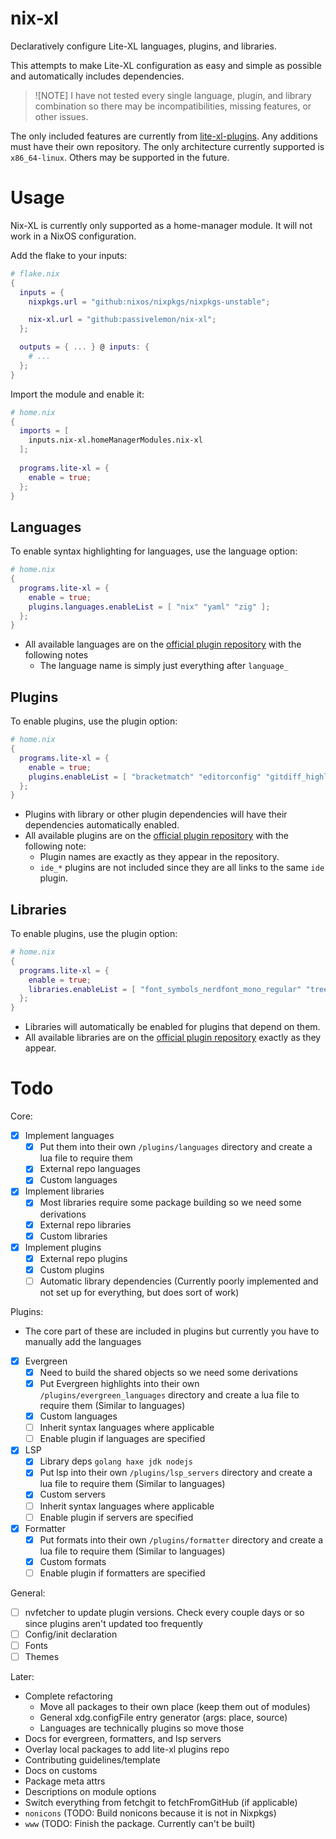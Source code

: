 # nix-xl

Declaratively configure Lite-XL languages, plugins, and libraries.

This attempts to make Lite-XL configuration as easy and simple as possible and automatically includes dependencies.

>![NOTE]
> I have not tested every single language, plugin, and library combination so there may be incompatibilities, missing features, or other issues.

The only included features are currently from [lite-xl-plugins](https://github.com/lite-xl/lite-xl-plugins). Any additions must have their own repository.
The only architecture currently supported is `x86_64-linux`. Others may be supported in the future.

# Usage
Nix-XL is currently only supported as a home-manager module. It will not work in a NixOS configuration.

Add the flake to your inputs:
```nix
# flake.nix
{
  inputs = {
    nixpkgs.url = "github:nixos/nixpkgs/nixpkgs-unstable";

    nix-xl.url = "github:passivelemon/nix-xl";
  };

  outputs = { ... } @ inputs: {
    # ...
  };
}
```

Import the module and enable it:
```nix
# home.nix
{
  imports = [
    inputs.nix-xl.homeManagerModules.nix-xl
  ];
  
  programs.lite-xl = {
    enable = true;
  };
}
```

## Languages
To enable syntax highlighting for languages, use the language option:
```nix
# home.nix
{
  programs.lite-xl = {
    enable = true;
    plugins.languages.enableList = [ "nix" "yaml" "zig" ];
  };
}
```
- All available languages are on the [official plugin repository](https://github.com/lite-xl/lite-xl-plugins?tab=readme-ov-file#languages) with the following notes
  - The language name is simply just everything after `language_`

## Plugins
To enable plugins, use the plugin option:
```nix
# home.nix
{
  programs.lite-xl = {
    enable = true;
    plugins.enableList = [ "bracketmatch" "editorconfig" "gitdiff_highlight" "treeview-extender" ];
  };
}
```
- Plugins with library or other plugin dependencies will have their dependencies automatically enabled.
- All available plugins are on the [official plugin repository](https://github.com/lite-xl/lite-xl-plugins?tab=readme-ov-file#plugins) with the following note:
  - Plugin names are exactly as they appear in the repository.
  - `ide_*` plugins are not included since they are all links to the same `ide` plugin.

## Libraries
To enable plugins, use the plugin option:
```nix
# home.nix
{
  programs.lite-xl = {
    enable = true;
    libraries.enableList = [ "font_symbols_nerdfont_mono_regular" "tree_sitter" "widget" ];
  };
}
```
- Libraries will automatically be enabled for plugins that depend on them.
- All available libraries are on the [official plugin repository](https://github.com/lite-xl/lite-xl-plugins?tab=readme-ov-file#libraries) exactly as they appear.

# Todo
Core:
- [x] Implement languages
  - [x] Put them into their own `/plugins/languages` directory and create a lua file to require them
  - [x] External repo languages
  - [x] Custom languages

- [x] Implement libraries
  - [x] Most libraries require some package building so we need some derivations
  - [x] External repo libraries
  - [x] Custom libraries

- [x] Implement plugins
  - [x] External repo plugins
  - [x] Custom plugins
  - [ ] Automatic library dependencies (Currently poorly implemented and not set up for everything, but does sort of work)

Plugins:
- The core part of these are included in plugins but currently you have to manually add the languages
- [x] Evergreen
  - [x] Need to build the shared objects so we need some derivations
  - [x] Put Evergreen highlights into their own `/plugins/evergreen_languages` directory and create a lua file to require them (Similar to languages)
  - [x] Custom languages
  - [ ] Inherit syntax languages where applicable
  - [ ] Enable plugin if languages are specified

- [x] LSP
  - [x] Library deps `golang haxe jdk nodejs`
  - [x] Put lsp into their own `/plugins/lsp_servers` directory and create a lua file to require them (Similar to languages)
  - [x] Custom servers
  - [ ] Inherit syntax languages where applicable
  - [ ] Enable plugin if servers are specified

- [x] Formatter
  - [x] Put formats into their own `/plugins/formatter` directory and create a lua file to require them (Similar to languages)
  - [x] Custom formats
  - [ ] Enable plugin if formatters are specified

General:
- [ ] nvfetcher to update plugin versions. Check every couple days or so since plugins aren't updated too frequently
- [ ] Config/init declaration
- [ ] Fonts
- [ ] Themes

Later:
- Complete refactoring
  - Move all packages to their own place (keep them out of modules)
  - General xdg.configFile entry generator (args: place, source)
  - Languages are technically plugins so move those
- Docs for evergreen, formatters, and lsp servers
- Overlay local packages to add lite-xl plugins repo
- Contributing guidelines/template
- Docs on customs
- Package meta attrs
- Descriptions on module options
- Switch everything from fetchgit to fetchFromGitHub (if applicable)
- `nonicons` (TODO: Build nonicons because it is not in Nixpkgs)
- `www` (TODO: Finish the package. Currently can't be built)

